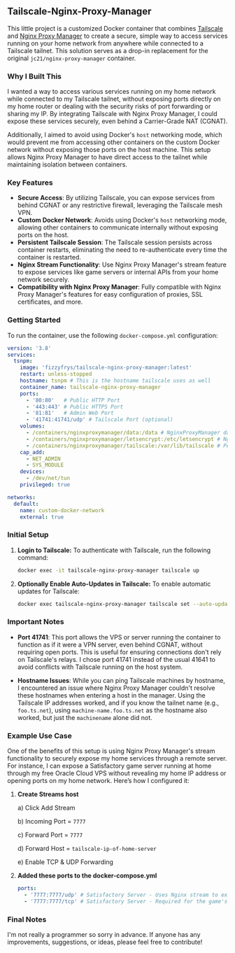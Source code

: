## Tailscale-Nginx-Proxy-Manager

This little project is a customized Docker container that combines [Tailscale](https://tailscale.com/) and [Nginx Proxy Manager](https://nginxproxymanager.com/) to create a secure, simple way to access services running on your home network from anywhere while connected to a Tailscale tailnet. This solution serves as a drop-in replacement for the original `jc21/nginx-proxy-manager` container.

### Why I Built This

I wanted a way to access various services running on my home network while connected to my Tailscale tailnet, without exposing ports directly on my home router or dealing with the security risks of port forwarding or sharing my IP. By integrating Tailscale with Nginx Proxy Manager, I could expose these services securely, even behind a Carrier-Grade NAT (CGNAT).

Additionally, I aimed to avoid using Docker's `host` networking mode, which would prevent me from accessing other containers on the custom Docker network without exposing those ports on the host machine. This setup allows Nginx Proxy Manager to have direct access to the tailnet while maintaining isolation between containers.

### Key Features

- **Secure Access**: By utilizing Tailscale, you can expose services from behind CGNAT or any restrictive firewall, leveraging the Tailscale mesh VPN.
- **Custom Docker Network**: Avoids using Docker's `host` networking mode, allowing other containers to communicate internally without exposing ports on the host.
- **Persistent Tailscale Session**: The Tailscale session persists across container restarts, eliminating the need to re-authenticate every time the container is restarted.
- **Nginx Stream Functionality**: Use Nginx Proxy Manager's stream feature to expose services like game servers or internal APIs from your home network securely.
- **Compatibility with Nginx Proxy Manager**: Fully compatible with Nginx Proxy Manager's features for easy configuration of proxies, SSL certificates, and more.

### Getting Started

To run the container, use the following `docker-compose.yml` configuration:

```yaml
version: '3.8'
services:
  tsnpm:
    image: 'fizzyfrys/tailscale-nginx-proxy-manager:latest'
    restart: unless-stopped
    hostname: tsnpm # This is the hostname tailscale uses as well
    container_name: tailscale-nginx-proxy-manager
    ports:
      - '80:80'   # Public HTTP Port
      - '443:443' # Public HTTPS Port
      - '81:81'   # Admin Web Port
      - '41741:41741/udp' # Tailscale Port (optional)
    volumes:
      - /containers/nginxproxymanager/data:/data # NginxProxyManager data
      - /containers/nginxproxymanager/letsencrypt:/etc/letsencrypt # NginxProxyManager SSL/TLS certificates
      - /containers/nginxproxymanager/tailscale:/var/lib/tailscale # Persistent storage for Tailscale state
    cap_add:
      - NET_ADMIN
      - SYS_MODULE
    devices:
      - /dev/net/tun
    privileged: true

networks:
  default:
    name: custom-docker-network
    external: true
```

### Initial Setup

1. **Login to Tailscale:**
   To authenticate with Tailscale, run the following command:
   ```sh
   docker exec -it tailscale-nginx-proxy-manager tailscale up
   ```

2. **Optionally Enable Auto-Updates in Tailscale:**
   To enable automatic updates for Tailscale:
   ```sh
   docker exec tailscale-nginx-proxy-manager tailscale set --auto-update
   ```

### Important Notes

- **Port 41741**: This port allows the VPS or server running the container to function as if it were a VPN server, even behind CGNAT, without requiring open ports. This is useful for ensuring connections don't rely on Tailscale's relays. I chose port 41741 instead of the usual 41641 to avoid conflicts with Tailscale running on the host system.
  
- **Hostname Issues**: While you can ping Tailscale machines by hostname, I encountered an issue where Nginx Proxy Manager couldn't resolve these hostnames when entering a host in the manager. Using the Tailscale IP addresses worked, and if you know the tailnet name (e.g., `foo.ts.net`), using `machine-name.foo.ts.net` as the hostname also worked, but just the `machinename` alone did not.

### Example Use Case

One of the benefits of this setup is using Nginx Proxy Manager's stream functionality to securely expose my home services through a remote server. For instance, I can expose a Satisfactory game server running at home through my free Oracle Cloud VPS without revealing my home IP address or opening ports on my home network. Here’s how I configured it:

1. **Create Streams host**

   a) Click Add Stream

   b) Incoming Port = `7777`

   c) Forward Port = `7777`

   d) Forward Host = `tailscale-ip-of-home-server`

   e) Enable TCP & UDP Forwarding
   
3. **Added these ports to the docker-compose.yml**
   ```yaml
   ports:
     - '7777:7777/udp' # Satisfactory Server - Uses Nginx stream to expose the server from home
     - '7777:7777/tcp' # Satisfactory Server - Required for the game's status API
   ```


### Final Notes

 I'm not really a programmer so sorry in advance. If anyone has any improvements, suggestions, or ideas, please feel free to contribute!
